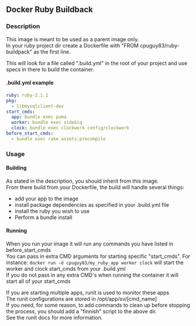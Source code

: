 ## Docker Ruby Buildback

### Description
This image is meant to be used as a parent image only.<br />
In your ruby project dir create a Dockerfile with "FROM cpuguy83/ruby-buildpack" as the first line.<br />

This will look for a file called ".build.yml" in the root of your project and use specs in there to build the container.

#### .build.yml example

```yaml
ruby: ruby-2.1.1
pkg:
  - libmysqlclient-dev
start_cmds:
  app: bundle exec puma
  worker: bundle exec sidekiq
  clock: bundle exec clockwork config/clockwork
before_start_cmds:
  - bundle exec rake assets:precompile
```

### Usage
#### Building
As stated in the description, you should inherit from this image.<br />
From there build from your Dockerfile, the build will handle several things:
- add your app to the image
- install package dependencies as specified in your .build.yml file
- install the ruby you wish to use
- Perform a bundle install

#### Running
When you run  your image it will run any commands you have listed in before_start_cmds<br/>
You can pass in extra CMD arguments for starting specific "start_cmds".  For instance:
`docker run -d cpuguy83/my_ruby_app worker clock` will start the worker and clock start_cmds from your .build.yml<br />
If you do not pass in any extra CMD's when running the container it will start all of your start_cmds <br />

If you are starting multiple apps, runit is used to monitor these apps <br />
The runit configurations are stored in /opt/app/sv/[cmd_name]<br />
If you need, for some reason, to add commands to clean up before stopping the process, you should add a "finnish" script to the above dir.<br />
See the runit docs for more information.

